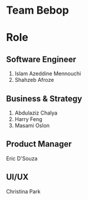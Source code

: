 # Team Bebop 

# Role

## Software Engineer 
1. Islam Azeddine Mennouchi 
2. Shahzeb Afroze 

## Business & Strategy
1. Abdulaziz Chalya 
2. Harry Feng 
3. Masami Oslon 

## Product Manager
Eric D'Souza 

## UI/UX
Christina Park 








